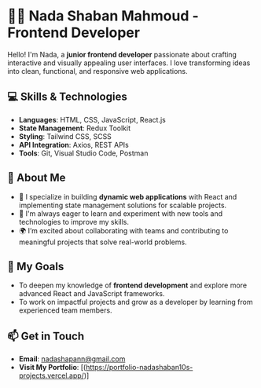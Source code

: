 # 👩‍💻 Nada Shaban Mahmoud - Frontend Developer

Hello! I'm Nada, a **junior frontend developer** passionate about crafting interactive and visually appealing user interfaces. I love transforming ideas into clean, functional, and responsive web applications.

## 💻 Skills & Technologies

- **Languages**: HTML, CSS, JavaScript, React.js  
- **State Management**: Redux Toolkit  
- **Styling**: Tailwind CSS, SCSS  
- **API Integration**: Axios, REST APIs  
- **Tools**: Git, Visual Studio Code, Postman  

## 🌟 About Me

- 🚀 I specialize in building **dynamic web applications** with React and implementing state management solutions for scalable projects.  
- 📖 I'm always eager to learn and experiment with new tools and technologies to improve my skills.  
- 🌍 I’m excited about collaborating with teams and contributing to meaningful projects that solve real-world problems.  

## 🌱 My Goals

- To deepen my knowledge of **frontend development** and explore more advanced React and JavaScript frameworks.  
- To work on impactful projects and grow as a developer by learning from experienced team members.  

## 📫 Get in Touch

- **Email**: [nadashapann@gmail.com](mailto:nadashapann@gmail.com)  
- **Visit My Portfolio**: [(https://portfolio-nadashaban10s-projects.vercel.app/)]

